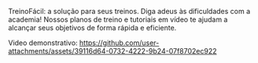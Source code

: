 TreinoFácil: a solução para seus treinos. Diga adeus às dificuldades com a academia! Nossos planos de treino e tutoriais em vídeo te ajudam a alcançar seus objetivos de forma rápida e eficiente.

Video demonstrativo: 
https://github.com/user-attachments/assets/39116d64-0732-4222-9b24-07f8702ec922

